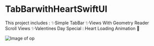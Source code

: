 # TabBarwithHeartSwiftUI
This project includes : ✨Simple TabBar ✨Views With Geometry Reader Scroll Views ✨Valentines Day Special : Heart Loading Animation 🚀


![Image of op](https://github.com/TheAppWizard/TabBarwithHeartSwiftUI/blob/main/op.png)

